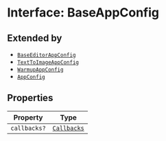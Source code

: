 # Interface: BaseAppConfig

## Extended by

- [`BaseEditorAppConfig`](../../editor/AppConfig.types/interfaces/base-editor-app-config/index.md)
- [`TextToImageAppConfig`](../../module/AppConfig.types/interfaces/TextToImageapp-config.md)
- [`WarmupAppConfig`](../../module/AppConfig.types/interfaces/Warmupapp-config.md)
- [`AppConfig`](../../quick-action/AppConfig.types/interfaces/app-config.md)

## Properties

| Property | Type |
| ------ | ------ |
| `callbacks?` | [`Callbacks`](../../Callbacks.types/interfaces/callbacks/index.md) |
